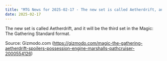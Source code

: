 ```yaml
---
title: "MTG News for 2025-02-17 - The new set is called Aetherdrift, and it will be ..."
date: 2025-02-17
---
```


The new set is called Aetherdrift, and it will be the third set in the Magic: The Gathering Standard format.

Source: Gizmodo.com (https://gizmodo.com/magic-the-gathering-aetherdrift-spoilers-possession-engine-marshalls-pathcruiser-2000554126)
